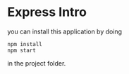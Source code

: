 # Express Intro

you can install this application by doing 

```
npm install
npm start
```

in the project folder.